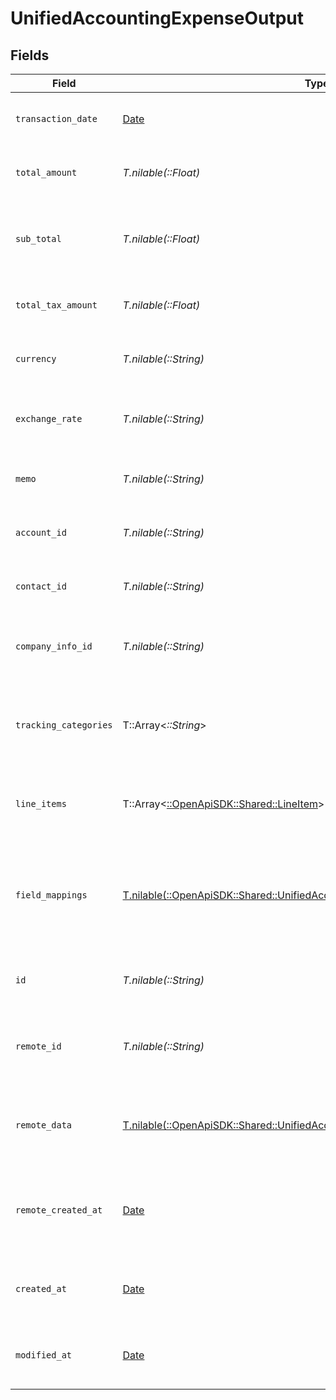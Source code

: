 # UnifiedAccountingExpenseOutput


## Fields

| Field                                                                                                                                              | Type                                                                                                                                               | Required                                                                                                                                           | Description                                                                                                                                        | Example                                                                                                                                            |
| -------------------------------------------------------------------------------------------------------------------------------------------------- | -------------------------------------------------------------------------------------------------------------------------------------------------- | -------------------------------------------------------------------------------------------------------------------------------------------------- | -------------------------------------------------------------------------------------------------------------------------------------------------- | -------------------------------------------------------------------------------------------------------------------------------------------------- |
| `transaction_date`                                                                                                                                 | [Date](https://ruby-doc.org/stdlib-2.6.1/libdoc/date/rdoc/Date.html)                                                                               | :heavy_minus_sign:                                                                                                                                 | The date of the expense transaction                                                                                                                | 2024-06-15T12:00:00Z                                                                                                                               |
| `total_amount`                                                                                                                                     | *T.nilable(::Float)*                                                                                                                               | :heavy_minus_sign:                                                                                                                                 | The total amount of the expense                                                                                                                    | 10000                                                                                                                                              |
| `sub_total`                                                                                                                                        | *T.nilable(::Float)*                                                                                                                               | :heavy_minus_sign:                                                                                                                                 | The sub-total amount of the expense (before tax)                                                                                                   | 9000                                                                                                                                               |
| `total_tax_amount`                                                                                                                                 | *T.nilable(::Float)*                                                                                                                               | :heavy_minus_sign:                                                                                                                                 | The total tax amount of the expense                                                                                                                | 1000                                                                                                                                               |
| `currency`                                                                                                                                         | *T.nilable(::String)*                                                                                                                              | :heavy_minus_sign:                                                                                                                                 | The currency of the expense                                                                                                                        | USD                                                                                                                                                |
| `exchange_rate`                                                                                                                                    | *T.nilable(::String)*                                                                                                                              | :heavy_minus_sign:                                                                                                                                 | The exchange rate applied to the expense                                                                                                           | 1.2                                                                                                                                                |
| `memo`                                                                                                                                             | *T.nilable(::String)*                                                                                                                              | :heavy_minus_sign:                                                                                                                                 | A memo or description for the expense                                                                                                              | Business lunch with client                                                                                                                         |
| `account_id`                                                                                                                                       | *T.nilable(::String)*                                                                                                                              | :heavy_minus_sign:                                                                                                                                 | The UUID of the associated account                                                                                                                 | 801f9ede-c698-4e66-a7fc-48d19eebaa4f                                                                                                               |
| `contact_id`                                                                                                                                       | *T.nilable(::String)*                                                                                                                              | :heavy_minus_sign:                                                                                                                                 | The UUID of the associated contact                                                                                                                 | 801f9ede-c698-4e66-a7fc-48d19eebaa4f                                                                                                               |
| `company_info_id`                                                                                                                                  | *T.nilable(::String)*                                                                                                                              | :heavy_minus_sign:                                                                                                                                 | The UUID of the associated company info                                                                                                            | 801f9ede-c698-4e66-a7fc-48d19eebaa4f                                                                                                               |
| `tracking_categories`                                                                                                                              | T::Array<*::String*>                                                                                                                               | :heavy_minus_sign:                                                                                                                                 | The UUIDs of the tracking categories associated with the expense                                                                                   | [<br/>"801f9ede-c698-4e66-a7fc-48d19eebaa4f"<br/>]                                                                                                 |
| `line_items`                                                                                                                                       | T::Array<[::OpenApiSDK::Shared::LineItem](../../models/shared/lineitem.md)>                                                                        | :heavy_minus_sign:                                                                                                                                 | The line items associated with this expense                                                                                                        |                                                                                                                                                    |
| `field_mappings`                                                                                                                                   | [T.nilable(::OpenApiSDK::Shared::UnifiedAccountingExpenseOutputFieldMappings)](../../models/shared/unifiedaccountingexpenseoutputfieldmappings.md) | :heavy_minus_sign:                                                                                                                                 | The custom field mappings of the object between the remote 3rd party & Panora                                                                      | {<br/>"custom_field_1": "value1",<br/>"custom_field_2": "value2"<br/>}                                                                             |
| `id`                                                                                                                                               | *T.nilable(::String)*                                                                                                                              | :heavy_minus_sign:                                                                                                                                 | The UUID of the expense record                                                                                                                     | 801f9ede-c698-4e66-a7fc-48d19eebaa4f                                                                                                               |
| `remote_id`                                                                                                                                        | *T.nilable(::String)*                                                                                                                              | :heavy_minus_sign:                                                                                                                                 | The remote ID of the expense in the context of the 3rd Party                                                                                       | expense_1234                                                                                                                                       |
| `remote_data`                                                                                                                                      | [T.nilable(::OpenApiSDK::Shared::UnifiedAccountingExpenseOutputRemoteData)](../../models/shared/unifiedaccountingexpenseoutputremotedata.md)       | :heavy_minus_sign:                                                                                                                                 | The remote data of the expense in the context of the 3rd Party                                                                                     | {<br/>"raw_data": {<br/>"additional_field": "some value"<br/>}<br/>}                                                                               |
| `remote_created_at`                                                                                                                                | [Date](https://ruby-doc.org/stdlib-2.6.1/libdoc/date/rdoc/Date.html)                                                                               | :heavy_minus_sign:                                                                                                                                 | The date when the expense was created in the remote system                                                                                         | 2024-06-15T12:00:00Z                                                                                                                               |
| `created_at`                                                                                                                                       | [Date](https://ruby-doc.org/stdlib-2.6.1/libdoc/date/rdoc/Date.html)                                                                               | :heavy_minus_sign:                                                                                                                                 | The created date of the expense record                                                                                                             | 2024-06-15T12:00:00Z                                                                                                                               |
| `modified_at`                                                                                                                                      | [Date](https://ruby-doc.org/stdlib-2.6.1/libdoc/date/rdoc/Date.html)                                                                               | :heavy_minus_sign:                                                                                                                                 | The last modified date of the expense record                                                                                                       | 2024-06-15T12:00:00Z                                                                                                                               |